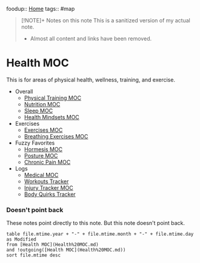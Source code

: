 foodup:: [Home](Maps/Home.md)
tags:: #map 

> [!NOTE]+ Notes on this note
> This is a sanitized version of my actual note. 
> - Almost all content and links have been removed.

# Health MOC
This is for areas of physical health, wellness, training, and exercise.

- Overall
	- [Physical Training MOC](Maps/Physical%20Training%20MOC.md)
	- [Nutrition MOC](Nutrition%20MOC) 
	- [Sleep MOC](Sleep%20MOC)
	- [Health Mindsets MOC](Maps/Health%20Mindsets%20MOC.md)
-  Exercises
	- [Exercises MOC](Exercises%20MOC) 
	- [Breathing Exercises MOC](Breathing%20Exercises%20MOC)
- Fuzzy Favorites
	- [Hormesis MOC](Maps/Hormesis%20MOC.md)
	- [Posture MOC](Posture%20MOC)
	- [Chronic Pain MOC](Maps/Chronic%20Pain%20MOC.md)
- Logs
	- [Medical MOC](Medical%20MOC) 
	- [Workouts Tracker](Notes/Workouts%20Tracker.md)
	- [Injury Tracker MOC](Injury%20Tracker%20MOC)
	- [Body Quirks Tracker](Body%20Quirks%20Tracker)

### Doesn't point back
These notes point directly to this note. But this note doesn't point back.
```dataview
table file.mtime.year + "-" + file.mtime.month + "-" + file.mtime.day as Modified
from [Health MOC](Health%20MOC.md)
and !outgoing([Health MOC](Health%20MOC.md))
sort file.mtime desc
```